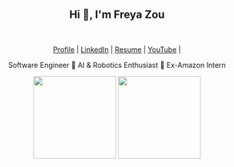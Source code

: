 
<div align="center">
    <h2>Hi 👋, I'm <a>Freya Zou </a></h2>
    <br>
    <p align="center">
        <a href="freyazou.com"><span>Profile</span></a> |
        <a href="https://www.linkedin.com/in/freya-zou-068615252/"><span>LinkedIn</span></a> |
        <a href=""><span>Resume</span></a> |
        <a href="https://www.youtube.com/@SuzyZou1998"><span>YouTube</span></a> |
    </p>
    <p>Software Engineer 🔹 AI & Robotics Enthusiast 🔹 Ex-Amazon Intern</p>
      <p align="center">
        <img src="https://github-readme-stats.vercel.app/api?username=Freya-Lee-Zou&count_private=true&theme=shadow_blue&show_icons=true&rank_icon=github&hide_border=true" height="165" />
        <img src="https://github-readme-stats.vercel.app/api/top-langs/?username=Freya-Lee-Zou&hide=css,html&theme=shadow_blue&layout=compact&hide_border=true" height="165" />
    </p>
</div>
